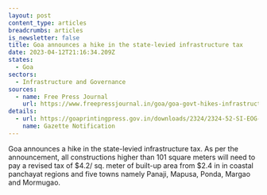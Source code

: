 ```yaml
---
layout: post
content_type: articles
breadcrumbs: articles
is_newsletter: false
title: Goa announces a hike in the state-levied infrastructure tax
date: 2023-04-12T21:16:34.209Z
states:
  - Goa
sectors:
  - Infrastructure and Governance
sources:
  - name: Free Press Journal
    url: https://www.freepressjournal.in/goa/goa-govt-hikes-infrastructure-tax-housing-cost-to-rise
details:
  - url: https://goaprintingpress.gov.in/downloads/2324/2324-52-SI-EOG-3.pdf
    name: Gazette Notification
---
```

Goa announces a hike in the state-levied infrastructure tax. As per the announcement, all constructions higher than 101 square meters will need to pay a revised tax of $4.2/ sq. meter of built-up area from $2.4 in in coastal panchayat regions and five towns namely Panaji, Mapusa, Ponda, Margao and Mormugao.
